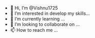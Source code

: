 - 👋 Hi, I’m @Vishnu1725
- 👀 I’m interested in develop my skills...
- 🌱 I’m currently learning  ...
- 💞️ I’m looking to collaborate on ...
- 📫 How to reach me ...

<!---
Vishnu1725/Vishnu1725 is a ✨ special ✨ repository because its `README.md` (this file) appears on your GitHub profile.
You can click the Preview link to take a look at your changes.
--->
